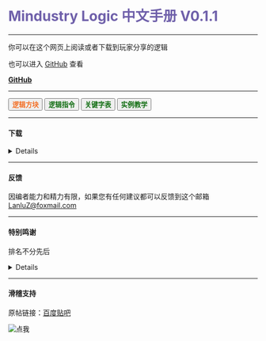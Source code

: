 <h1><font color="#6f60aa">Mindustry Logic 中文手册 V0.1.1</font></h1>

<head>
    <link rel="stylesheet" href="https://cdn.staticfile.org/twitter-bootstrap/4.4.1/css/bootstrap.min.css">
    <link rel="stylesheet" href="https://cdn.staticfile.org/font-awesome/5.12.1/css/all.min.css">
    <link rel="stylesheet" href="style.css">
    <link rel="stylesheet" href="https://cdn.jsdelivr.net/npm/aplayer@1.10.1/dist/APlayer.min.css">
    <script src="./js/color.js" type="text/javascript"></script>
    <script src="./js/details.js" type="text/javascript"></script>
</head>

---

你可以在这个网页上阅读或者下载到玩家分享的逻辑

也可以进入 [GitHub](https://github.com/LanluZ/Mindustry-guide) 查看

<a href="https://github.com/LanluZ/Mindustry-guide" target="_blank" class="btn btn-secondary col-lg-4"><b>GitHub</b></a>

---

<div>
    <button class="btn btn-warning" onclick="details(0)"><font color="#f36c21"><b>逻辑方块</b></font></button>
    <button class="btn btn-warning" onclick="details(1)"><font color="##f36c21"><b>逻辑指令</b></font></button>
    <button class="btn btn-warning" onclick="details(2)"><font color="##f36c21"><b>关键字表</b></font></button>
    <button class="btn btn-warning" onclick="details(3)"><font color="##f36c21"><b>实例教学</b></font></button>
</div>

<p></p>

<div id = "guideOutPut">
</div>

---

#### 下载

<details>

<h4>华漾Emoji</h4>
<ol>
<li><a href="https://github.com/LanluZ/Mindustry-guide/blob/main/Player-Share/%E5%8D%8E%E6%BC%BEEmoji/%E7%82%B9%E9%98%B5%E7%A5%9E%E9%A3%8E%E8%BD%B0%E7%82%B8%E6%9C%BA_Emoji%E6%94%B9.msch">点阵神风轰炸机_Emoji改</a></li>
</ol>

</details>

---

#### 反馈

因编者能力和精力有限，如果您有任何建议都可以反馈到这个邮箱
LanluZ@foxmail.com

---

#### 特别鸣谢

排名不分先后

<details>

    华漾emoji

</details>

---

#### 滑稽支持

原帖链接：[百度贴吧](https://tieba.baidu.com/p/7296831967)

<div>
    <form action="javascript:out()" method="post">
    <input
        type="image"
        src="https://tb2.bdstatic.com/tb/editor/images/face/i_f25.png?t=20140803"
        alt="点我"
    />
    </form>
</div>

<div id="emojiOutPut"></div>

